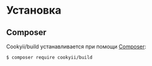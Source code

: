 Установка
=========
[Symfony Console]: http://symfony.com/doc/current/components/console/introduction.html

Composer
--------

Cookyii/build устанавливается при помощи [Composer][]:

    $ composer require cookyii/build

[Composer]: http://getcomposer.org/